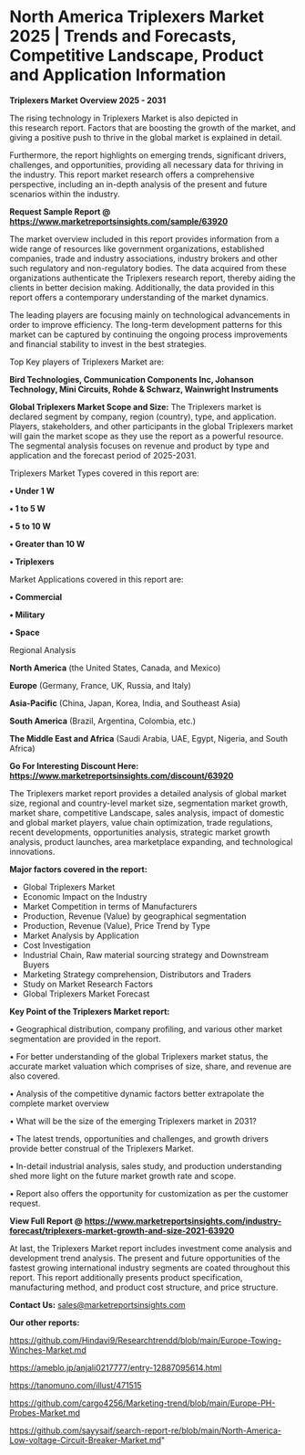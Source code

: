 # North America Triplexers Market 2025 | Trends and Forecasts, Competitive Landscape, Product and Application Information

<Strong> Triplexers Market Overview 2025 - 2031</strong>

The rising technology in Triplexers Market is also depicted in this research report. Factors that are boosting the growth of the market, and giving a positive push to thrive in the global market is explained in detail.

Furthermore, the report highlights on emerging trends, significant drivers, challenges, and opportunities, providing all necessary data for thriving in the industry. This report market research offers a comprehensive perspective, including an in-depth analysis of the present and future scenarios within the industry.

<strong>Request Sample Report @ <a href=https://www.marketreportsinsights.com/sample/63920>https://www.marketreportsinsights.com/sample/63920</a></strong>

The market overview included in this report provides information from a wide range of resources like government organizations, established companies, trade and industry associations, industry brokers and other such regulatory and non-regulatory bodies. The data acquired from these organizations authenticate the Triplexers research report, thereby aiding the clients in better decision making. Additionally, the data provided in this report offers a contemporary understanding of the market dynamics.

The leading players are focusing mainly on technological advancements in order to improve efficiency. The long-term development patterns for this market can be captured by continuing the ongoing process improvements and financial stability to invest in the best strategies.

Top Key players of Triplexers Market are:

<strong>Bird Technologies, Communication Components Inc, Johanson Technology, Mini Circuits, Rohde & Schwarz, Wainwright Instruments</strong>

<strong><b>Global Triplexers Market Scope and Size:</b></strong>
The Triplexers market is declared segment by company, region (country), type, and application. Players, stakeholders, and other participants in the global Triplexers market will gain the market scope as they use the report as a powerful resource. The segmental analysis focuses on revenue and product by type and application and the forecast period of 2025-2031.

Triplexers Market Types covered in this report are:

<strong>• Under 1 W

• 1 to 5 W

• 5 to 10 W

• Greater than 10 W

• Triplexers</strong>

Market Applications covered in this report are:

<strong>• Commercial

• Military

• Space</strong> 

Regional Analysis

<strong>North America</strong> (the United States, Canada, and Mexico)

<strong>Europe</strong> (Germany, France, UK, Russia, and Italy)

<strong>Asia-Pacific</strong> (China, Japan, Korea, India, and Southeast Asia)

<strong>South America</strong> (Brazil, Argentina, Colombia, etc.)

<strong>The Middle East and Africa</strong> (Saudi Arabia, UAE, Egypt, Nigeria, and South Africa)

<strong>Go For Interesting Discount Here: <a href=https://www.marketreportsinsights.com/discount/63920>https://www.marketreportsinsights.com/discount/63920</a></strong>

The Triplexers market report provides a detailed analysis of global market size, regional and country-level market size, segmentation market growth, market share, competitive Landscape, sales analysis, impact of domestic and global market players, value chain optimization, trade regulations, recent developments, opportunities analysis, strategic market growth analysis, product launches, area marketplace expanding, and technological innovations.

<strong><b>Major factors covered in the report:</b></strong>
<ul>
  <li>Global Triplexers Market </li>
  <li>Economic Impact on the Industry</li>
  <li>Market Competition in terms of Manufacturers</li>
  <li>Production, Revenue (Value) by geographical segmentation</li>
  <li>Production, Revenue (Value), Price Trend by Type</li>
  <li>Market Analysis by Application</li>
  <li>Cost Investigation</li>
  <li>Industrial Chain, Raw material sourcing strategy and Downstream Buyers</li>
  <li>Marketing Strategy comprehension, Distributors and Traders</li>
  <li>Study on Market Research Factors</li>
  <li>Global Triplexers Market Forecast</li>
</ul>

<strong><b>Key Point of the Triplexers Market report:</b></strong>

• Geographical distribution, company profiling, and various other market segmentation are provided in the report.

• For better understanding of the global Triplexers market status, the accurate market valuation which comprises of size, share, and revenue are also covered.

• Analysis of the competitive dynamic factors better extrapolate the complete market overview

• What will be the size of the emerging Triplexers market in 2031?

• The latest trends, opportunities and challenges, and growth drivers provide better construal of the Triplexers Market.

• In-detail industrial analysis, sales study, and production understanding shed more light on the future market growth rate and scope.

• Report also offers the opportunity for customization as per the customer request.

<strong><b>View Full Report @ <a href=https://www.marketreportsinsights.com/industry-forecast/triplexers-market-growth-and-size-2021-63920>https://www.marketreportsinsights.com/industry-forecast/triplexers-market-growth-and-size-2021-63920</a></b></strong>


At last, the Triplexers Market report includes investment come analysis and development trend analysis. The present and future opportunities of the fastest growing international industry segments are coated throughout this report. This report additionally presents product specification, manufacturing method, and product cost structure, and price structure.

<strong>Contact Us:</strong>
sales@marketreportsinsights.com

<strong>Our other reports:</strong>

<a href=https://github.com/Hindavi9/Researchtrendd/blob/main/Europe-Towing-Winches-Market.md>https://github.com/Hindavi9/Researchtrendd/blob/main/Europe-Towing-Winches-Market.md</a>

<a href=https://ameblo.jp/anjali0217777/entry-12887095614.html>https://ameblo.jp/anjali0217777/entry-12887095614.html</a>

<a href=https://tanomuno.com/illust/471515>https://tanomuno.com/illust/471515</a>

<a href=https://github.com/cargo4256/Marketing-trend/blob/main/Europe-PH-Probes-Market.md>https://github.com/cargo4256/Marketing-trend/blob/main/Europe-PH-Probes-Market.md</a>

<a href=https://github.com/sayysaif/search-report-re/blob/main/North-America-Low-voltage-Circuit-Breaker-Market.md>https://github.com/sayysaif/search-report-re/blob/main/North-America-Low-voltage-Circuit-Breaker-Market.md</a>"
